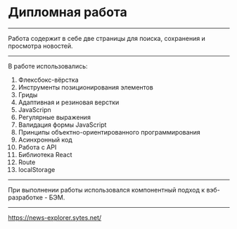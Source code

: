 # Дипломная работа
***
Работа содержит в себе две страницы для поиска, сохранения и просмотра новостей.
***
В работе использовались:
1. Флексбокс-вёрстка
2. Инструменты позиционирования элементов
3. Гриды
4. Адаптивная и резиновая верстки
5. JavaScripn
6. Регулярные выражения
7. Валидация формы JavaScript
8. Принципы объектно-ориентированного программирования
9. Асинхронный код
10. Работа с API
11. Библиотека React
12. Route
13. localStorage

***
При выполнении работы использовался компонентный подход к вэб-разработке - БЭМ.
***
<https://news-explorer.sytes.net/>